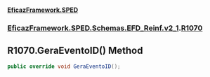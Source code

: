#### [EficazFramework.SPED](EficazFrameworkSPED.md 'EficazFramework SPED')
### [EficazFramework.SPED.Schemas.EFD_Reinf.v2_1](EficazFramework.SPED.Schemas.EFD_Reinf.v2_1.md 'EficazFramework.SPED.Schemas.EFD_Reinf.v2_1').[R1070](EficazFramework.SPED.Schemas.EFD_Reinf.v2_1/R1070.md 'EficazFramework.SPED.Schemas.EFD_Reinf.v2_1.R1070')

## R1070.GeraEventoID() Method

```csharp
public override void GeraEventoID();
```